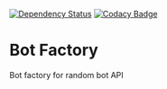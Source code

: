 [![Dependency Status](https://www.versioneye.com/user/projects/59a6740c368b080052a6b317/badge.svg?style=flat-square)](https://www.versioneye.com/user/projects/59a6740c368b080052a6b317) [![Codacy Badge](https://api.codacy.com/project/badge/Grade/c4aaff918bd74f7c83d4da41955aed7d)](https://www.codacy.com/app/DartRabbit/BotFactory?utm_source=github.com&amp;utm_medium=referral&amp;utm_content=DartRabbit/BotFactory&amp;utm_campaign=Badge_Grade)

Bot Factory
===========
Bot factory for random bot API
